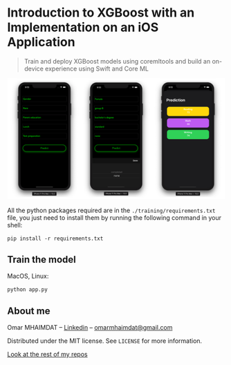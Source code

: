 # Introduction to XGBoost with an Implementation on an iOS Application
> Train and deploy XGBoost models using coremltools and build an on-device experience using Swift and Core ML


![Final Results](final-result.png)


All the python packages required are in the `./training/requirements.txt` file, you just need to install them by running the following command in your shell:

```
pip install -r requirements.txt
```

## Train the model

MacOS, Linux:

```
python app.py
```

## About me

Omar MHAIMDAT – [Linkedin](https://www.linkedin.com/in/omarmhaimdat/) – omarmhaimdat@gmail.com

Distributed under the MIT license. See ``LICENSE`` for more information.

[Look at the rest of my repos](https://github.com/omarmhaimdat/)
